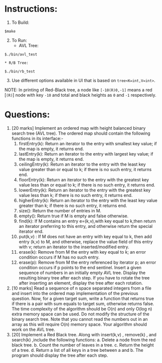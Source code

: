 # Instructions:
1. To Build:   
```
$make
```
2. To Run:
    * AVL Tree:  
```
$./bin/avl_test
```
    * R/B Tree:   
```
$./bin/rb_test
```
3. Use different options available in UI that is based on `tree<K=int,V=int>`.

NOTE: In printing of Red-Black tree, a node like `[-10(R)0,-1]` means
      a red [`(R)`] node with key `-10` and total and black heights as `0` and `-1` 
      respectively.
      
# Questions:
1. [20 marks] Implement an ordered map with height balanced binary search tree (AVL tree). The ordered map should contain the following functions in its interface:-
	1. firstEntry(k): Return an iterator to the entry with smallest key value; if the map is empty, it returns end.
	2. lastEntry(k): Return an iterator to the entry with largest key value; if the map is empty, it returns end.
	3. ceilingEntry(k): Return an iterator to the entry with the least key value greater than or equal to k; if there is no such entry, it returns end.
	4. floorEntry(k): Return an iterator to the entry with the greatest key value less than or equal to k; if there is no such entry, it returns end.
	5. lowerEntry(k): Return an iterator to the entry with the greatest key value less than k; if there is no such entry, it returns end.
	6. higherEntry(k): Return an iterator to the entry with the least key value greater than k; if there is no such entry, it returns end.
	7. size(): Return the number of entries in M.
	8. empty(): Return true if M is empty and false otherwise.
	9. find(k): If M contains an entry e=(k,v),with key equal to k,then return an iterator preferring to this entry, and otherwise return the special iterator end.
	10. put(k,v) : If M does not have an entry with key equal to k, then add entry (k,v) to M, and otherwise, replace the value field of this entry with v; return an iterator to the inserted/modified entry.
	11. erase(k): Remove from M the entry with key equal to k; an error condition occurs if M has no such entry.
	12. erase(p): Remove from M the entry referenced by iterator p; an error condition occurs if p points to the end sentinel.
Insert a given sequence of numbers in an initially empty AVL tree. Display the resulting binary
tree after each step. If you have to rotate the tree after inserting an element, display the tree
after each rotation.
2. [10 marks] Read a sequence of n space separated integers from a file and insert into the ordered map implementation of the previous question. Now, for a given target sum, write a function that returns true if there is a pair with sum equals to target sum, otherwise returns false. The time complexity of the algorithm should be O(n) and only O(log n) extra memory space can be used. Do not modify the structure of the binary search tree. Note that you cannot read the numbers out in an array as this will require O(n) memory space. Your algorithm should work on the AVL tree.
3. [20] Implement a Red Black tree. Along with insert(k,v) , remove(k) , and search(k) ,include the following functions:
	a. Delete a node from the red black tree.
	b. Count the number of leaves in a tree.
	c. Return the height of a tree.
	d. Return a list of all keys in a tree between a and b.
The program should display the tree after each step.

